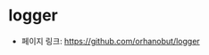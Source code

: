 logger
==================================================
- 페이지 링크: https://github.com/orhanobut/logger